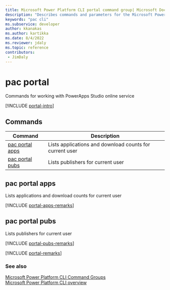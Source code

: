 ```yaml
---
title: Microsoft Power Platform CLI portal command group| Microsoft Docs
description: "Describes commands and parameters for the Microsoft Power Platform CLI portal command group."
keywords: "pac cli"
ms.subservice: developer
author: kkanakas
ms.author: kartikka
ms.date: 8/4/2022
ms.reviewer: jdaly
ms.topic: reference
contributors: 
 - JimDaly
---
```

<!-- 
Do not edit this file. 
This file is generated by a program and any changes will be overwritten when this topic is re-generated.
Use the include files to add additional content to this topic.
-->
# pac portal

Commands for working with PowerApps Studio online service

[!INCLUDE [portal-intro](includes/portal-intro.md)]

## Commands

|Command|Description|
|---------|---------|
|[pac portal apps](#pac-portal-apps)|Lists applications and download counts for current user|
|[pac portal pubs](#pac-portal-pubs)|Lists publishers for current user|


## pac portal apps

Lists applications and download counts for current user

[!INCLUDE [portal-apps-remarks](includes/portal-apps-remarks.md)]

## pac portal pubs

Lists publishers for current user

[!INCLUDE [portal-pubs-remarks](includes/portal-pubs-remarks.md)]

[!INCLUDE [portal-remarks](includes/portal-remarks.md)]

### See also

[Microsoft Power Platform CLI Command Groups](index.md)<br />
[Microsoft Power Platform CLI overview](../introduction.md)